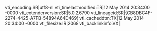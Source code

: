 vti_encoding:SR|utf8-nl
vti_timelastmodified:TR|12 May 2014 20:34:00 -0000
vti_extenderversion:SR|5.0.2.6790
vti_lineageid:SR|{CB8DBC4F-2274-4425-A7FB-54894A64D469}
vti_cacheddtm:TX|12 May 2014 20:34:00 -0000
vti_filesize:IR|2068
vti_backlinkinfo:VX|
